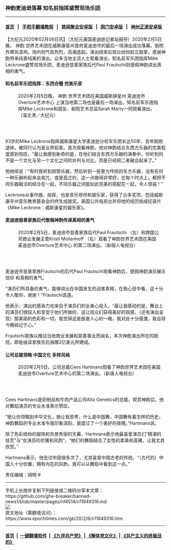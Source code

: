 ### 神韵麦迪逊落幕 知名前指挥盛赞现场乐团
------------------------

#### [首页](https://github.com/gfw-breaker/banned-news1/blob/master/README.md) &nbsp;&nbsp;|&nbsp;&nbsp; [手把手翻墙教程](https://github.com/gfw-breaker/guides/wiki) &nbsp;&nbsp;|&nbsp;&nbsp; [禁闻聚合安卓版](https://github.com/gfw-breaker/bn-android) &nbsp;&nbsp;|&nbsp;&nbsp; [网门安卓版](https://github.com/oGate2/oGate) &nbsp;&nbsp;|&nbsp;&nbsp; [神州正道安卓版](https://github.com/SzzdOgate/update) 



<div><p>
 【大纪元2020年02月06日讯】（大纪元美国麦迪逊记者站报导）2020年2月5日晚，
 <ok href="https://www.epochtimes.com/gb/tag/%E7%A5%9E%E9%9F%B5.html">
  神韵
 </ok>
 世界艺术团在威斯康星州首府麦迪逊市的最后一场演出成功落幕。剧院外寒风凛冽，场内则气氛热烈，高潮迭起。演出结束后观众纷纷起立鼓掌，感谢神韵带来纯善纯美的演出。众多当地主流人士观看演出，知名前军乐团指挥Mike Leckrone盛赞现场乐团，麦迪逊慈善家族后代Paul Frautschi则感佩神韵讲出真相的勇气。
</p>
<h4>
 知名前军乐团指挥：东西合璧 完美乐音
</h4>
<figure class="wp-caption aligncenter" id="attachment_11849278" style="width: 450px">
 <ok href="http://i.epochtimes.com/assets/uploads/2020/02/2002060014012124.jpg">
  <img alt="" class="wp-image-11849278 size-medium" src="http://i.epochtimes.com/assets/uploads/2020/02/2002060014012124-450x300.jpg"/>
 </ok>
 <br/><figcaption class="wp-caption-text">
  2020年2月5日晚，
  <ok href="https://www.epochtimes.com/gb/tag/%E7%A5%9E%E9%9F%B5.html">
   神韵
  </ok>
  世界艺术团在美国威斯康星州
  <ok href="https://www.epochtimes.com/gb/tag/%E9%BA%A6%E8%BF%AA%E9%80%8A%E5%B8%82overture%E8%89%BA%E6%9C%AF%E4%B8%AD%E5%BF%83.html">
   麦迪逊市Overture艺术中心
  </ok>
  上演当地第二场也是最后一场演出。知名前军乐团指挥Mike Leckrone和朋友、剧院艺术总监Sarah Marty一同观看演出。（温文清／大纪元）
 </figcaption><br/>
</figure><br/>
<p>
 83岁的Mike Leckrone指挥威斯康星大学麦迪逊分校军乐团长达50年，去年刚刚退休，被同行认为是业界前辈。首次观看神韵，他对神韵结合东西方乐器的完美程度感到惊叹，“最让我感到新奇的是，在他们结合东西方乐器的演奏中，你听到的不是一个文化与另一个文化之间的并列与对比，而是已经把二者融合起来了。”
</p>
<p>
 他继续说：“有时我听到铜管乐器，然后听到一些更为传统的东方乐器，没有任何一种乐器听起来会突兀、或是孤立的，这一点做得非常好。在每个时点上，都把不同乐器融洽的结合在一起，不同乐器之间能如此完美的搭配在一起，令人惊喜！”
</p>
<p>
 Leckrone从事作曲、指挥，也是音乐导师和娱乐家，获得了众多奖项，包括威斯康辛州音乐教育基金会的终生成就奖。美国公共电视台并将他的经历拍成纪录片《Mike Leckrone：威斯康星的娱乐家》。
</p>
<h4>
 麦迪逊慈善家族后代敬佩神韵传递真相的勇气
</h4>
<figure class="wp-caption aligncenter" id="attachment_11849100" style="width: 450px">
 <ok href="http://i.epochtimes.com/assets/uploads/2020/02/2002060054022124.jpg">
  <img alt="" class="wp-image-11849100 size-medium" src="http://i.epochtimes.com/assets/uploads/2020/02/2002060054022124-450x300.jpg"/>
 </ok>
 <br/><figcaption class="wp-caption-text">
  2020年2月5日，麦迪逊市慈善家族后代Paul Frautschi （左）和跨国公司商业发展主管Kristi Mollenhoff （右）观看了神韵世界艺术团在美国
  <ok href="https://www.epochtimes.com/gb/tag/%E9%BA%A6%E8%BF%AA%E9%80%8A%E5%B8%82overture%E8%89%BA%E6%9C%AF%E4%B8%AD%E5%BF%83.html">
   麦迪逊市Overture艺术中心
  </ok>
  的第二场演出。（新唐人电视台）
 </figcaption><br/>
</figure><br/>
<p>
 麦迪逊市慈善家族Frautschi的后代Paul Frautschi观看神韵后，感佩神韵演员展示
 <ok href="https://www.epochtimes.com/gb/tag/%E4%BF%A1%E4%BB%B0.html">
  信仰
 </ok>
 和真相的勇气。
</p>
<p>
 “演员们所具备的勇气，能够讲出在中国发生的迫害真相，在我心目中看，这十分令人敬仰，谢谢！”Frautschi说道。
</p>
<p>
 他表示，演出的感染力也来自于演员们的全身心投入，“最让我感动的是，舞台上的演员们很投入和享受于他们所做的，这让观众们获得美好的观感，（还有演出呈现）那美丽的色彩和一切，我觉得这是振奋人心的一晚，我对此十分感激，我会将今晚铭记于心。”
</p>
<p>
 Frautschi家族以推动当地商业发展和慈善事业而闻名，本次神韵演出所在的剧院，即是由该家族先后捐赠2亿美元所建成。
</p>
<h4>
 公司总裁领略
 <ok href="https://www.epochtimes.com/gb/tag/%E4%B8%AD%E5%9B%BD%E6%96%87%E5%8C%96.html">
  中国文化
 </ok>
 多样风格
</h4>
<figure class="wp-caption aligncenter" id="attachment_11848988" style="width: 450px">
 <ok href="http://i.epochtimes.com/assets/uploads/2020/02/2002060053492124.jpg">
  <img alt="" class="wp-image-11848988 size-medium" src="http://i.epochtimes.com/assets/uploads/2020/02/2002060053492124-450x300.jpg"/>
 </ok>
 <br/><figcaption class="wp-caption-text">
  2020年2月5日，公司总裁Cees Hartmans观看了神韵世界艺术团在美国麦迪逊市Overture艺术中心的第二场演出。（新唐人电视台）
 </figcaption><br/>
</figure><br/>
<p>
 Cees Hartmans是奶制品和牛肉产品公司Alta Genetics的总裁，观赏神韵后，他对舞蹈演员的专业水准表示赞叹。
</p>
<p>
 “她让你领略到中华文化，她让我思考，什么是中国舞，中国舞有着怎样的历史。神韵舞蹈的专业水准令我印象深刻，我度过了一个美好的夜晚。”Hartmans说。
</p>
<p>
 除了色彩缤纷的服饰和风景秀丽的天幕，Hartmans表示他最喜爱演员们“精湛的技艺”与“女演员的优雅和风韵”，“她们的舞蹈结合了女性的柔美和高雅，让我尤其欣赏。”
</p>
<p>
 Hartmans表示，他去过中国很多次了，尤其喜爱中国古老的传统，“（古代的）中国人十分优雅，拥有内在的风韵，我可以从舞蹈中看到这一点。”
</p>
<p>
 责任编辑：胡明 #
</p>
</div>
<hr/>
手机上长按并复制下列链接或二维码分享本文章：<br/>
https://github.com/gfw-breaker/banned-news1/blob/master/pages/nf4514/n11849316.md <br/>
<a href='https://github.com/gfw-breaker/banned-news1/blob/master/pages/nf4514/n11849316.md'><img src='https://github.com/gfw-breaker/banned-news1/blob/master/pages/nf4514/n11849316.md.png'/></a> <br/>
原文地址（需翻墙访问）：https://www.epochtimes.com/gb/20/2/6/n11849316.htm


------------------------
#### [首页](https://github.com/gfw-breaker/banned-news1/blob/master/README.md) &nbsp;|&nbsp; [一键翻墙软件](https://github.com/gfw-breaker/nogfw/blob/master/README.md) &nbsp;| [《九评共产党》](https://github.com/gfw-breaker/9ping.md/blob/master/README.md#九评之一评共产党是什么) | [《解体党文化》](https://github.com/gfw-breaker/jtdwh.md/blob/master/README.md) | [《共产主义的终极目的》](https://github.com/gfw-breaker/gczydzjmd.md/blob/master/README.md)


<img src='http://gfw-breaker.win/banned-news/pages/nf4514/n11849316.md' width='0px' height='0px'/>